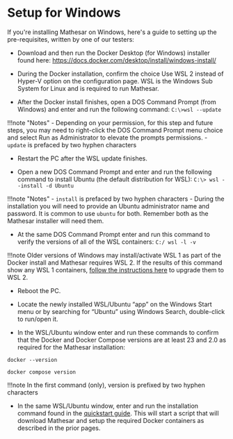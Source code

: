# Setup for Windows

If you're installing Mathesar on Windows, here's a guide to setting up the pre-requisites, written by one of our testers:

- Download and then run the Docker Desktop (for Windows) installer found here:
https://docs.docker.com/desktop/install/windows-install/

- During the Docker installation, confirm the choice Use WSL 2 instead of Hyper-V option on the configuration page.  WSL is the Windows Sub System for Linux and is required to run Mathesar.

- After the Docker install finishes, open a DOS Command Prompt (from Windows) and enter and run the following command:
`C:\>wsl --update`

!!!note "Notes"
    - Depending on your permission, for this step and future steps, you may need to right-click the DOS Command Prompt menu choice and select Run as Administrator to elevate the prompts permissions.
    - `update` is prefaced by two hyphen characters

- Restart the PC after the WSL update finishes.

- Open a new DOS Command Prompt and enter and run the following command to install Ubuntu (the default distribution for WSL): `C:\> wsl --install -d Ubuntu`

!!!note "Notes"
    - `install` is prefaced by two hyphen characters
    - During the installation you will need to provide an Ubuntu administrator name and password.  It is common to use `ubuntu` for both. Remember both as the Mathesar installer will need them. 

- At the same DOS Command Prompt enter and run this command to verify the versions of all of the WSL containers:
`C:/ wsl -l -v`

!!!note
    Older versions of Windows may install/activate WSL 1 as part of the Docker install and Mathesar requires WSL 2.  If the results of this command show any WSL 1 containers, [follow the instructions here](https://learn.microsoft.com/en-us/windows/wsl/install#upgrade-version-from-wsl-1-to-wsl-2) to upgrade them to WSL 2.

- Reboot the PC.

- Locate the newly installed WSL/Ubuntu “app” on the Windows Start menu or by searching for “Ubuntu” using Windows Search, double-click to run/open it. 

- In the WSL/Ubuntu window enter and run these commands to confirm that the Docker and Docker Compose versions are at least 23 and 2.0 as required for the Mathesar installation:

`docker --version`

`docker compose version`

!!!note
    In the first command (only), version is prefixed by two hyphen characters

- In the same WSL/Ubuntu window, enter and run the installation command found in the [quickstart guide](./quickstart.md). This will start a script that will download Mathesar and setup the required Docker containers as described in the prior pages.
